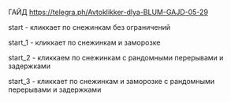 ГАЙД
https://telegra.ph/Avtoklikker-dlya-BLUM-GAJD-05-29


start - кликкает по снежинкам без ограничений

start_1 - кликкает по снежинкам и заморозке

start_2 - кликкаем по снежинкам с рандомными перерывами и задержками

start_3 - кликкает по снежинкам и заморозке с рандомными перерывами и задержками 
